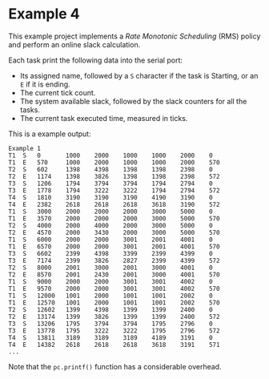 # Example 4
This example project implements a *Rate Monotonic Scheduling* (RMS) policy and perform an online slack calculation.

Each task print the following data into the serial port: 
* Its assigned name, followed by a `S` character if the task is Starting, or an `E` if it is ending.
* The current tick count.
* The system available slack, followed by the slack counters for all the tasks.
* The current task executed time, measured in ticks.

This is a example output:
```
Example 1
T1  S   0       1000    2000    1000    1000    2000    0
T1  E   570     1000    2000    1000    1000    2000    570
T2  S   602     1398    4398    1398    1398    2398    0
T2  E   1174    1398    3826    1398    1398    2398    572
T3  S   1206    1794    3794    3794    1794    2794    0
T3  E   1778    1794    3222    3222    1794    2794    572
T4  S   1810    3190    3190    3190    4190    3190    0
T4  E   2382    2618    2618    2618    3618    3190    572
T1  S   3000    2000    2000    2000    3000    5000    0
T1  E   3570    2000    2000    2000    3000    5000    570
T2  S   4000    2000    4000    2000    3000    5000    0
T2  E   4570    2000    3430    2000    3000    5000    570
T1  S   6000    2000    2000    3001    2001    4001    0
T1  E   6570    2000    2000    3001    2001    4001    570
T3  S   6602    2399    4398    3399    2399    4399    0
T3  E   7174    2399    3826    2827    2399    4399    572
T2  S   8000    2001    3000    2001    3000    4001    0
T2  E   8570    2001    2430    2001    3000    4001    570
T1  S   9000    2000    2000    3001    3001    4002    0
T1  E   9570    2000    2000    3001    3001    4002    570
T1  S   12000   1001    2000    1001    1001    2002    0
T1  E   12570   1001    2000    1001    1001    2002    570
T2  S   12602   1399    4398    1399    1399    2400    0
T2  E   13174   1399    3826    1399    1399    2400    572
T3  S   13206   1795    3794    3794    1795    2796    0
T3  E   13778   1795    3222    3222    1795    2796    572
T4  S   13811   3189    3189    3189    4189    3191    0
T4  E   14382   2618    2618    2618    3618    3191    571
...
```

Note that the `pc.printf()` function has a considerable overhead.
